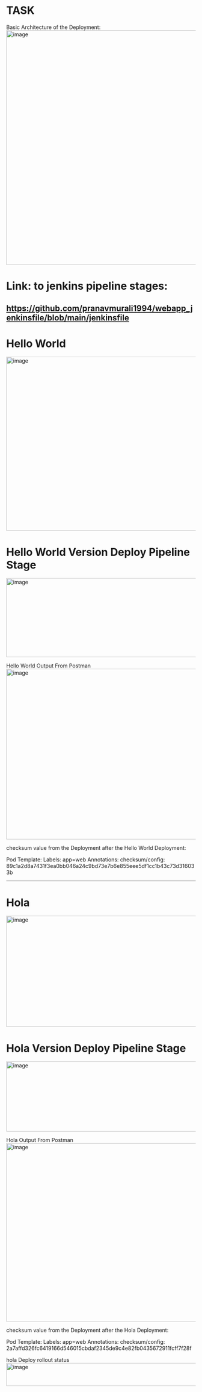 # TASK
Basic Architecture of the Deployment:
<img width="1333" height="623" alt="image" src="https://github.com/user-attachments/assets/67e18705-789f-49cd-93a6-ad6045c2a9d4" />

# Link: to jenkins pipeline stages:
https://github.com/pranavmurali1994/webapp_jenkinsfile/blob/main/jenkinsfile
----------------------------------------------------------------------------------------------------------------------------------------------------------------------------------------------------------------------------------
# Hello World
<img width="1670" height="462" alt="image" src="https://github.com/user-attachments/assets/069eb534-8796-45ba-bade-caef5a8cceb7" />

# Hello World Version Deploy Pipeline Stage
<img width="1158" height="210" alt="image" src="https://github.com/user-attachments/assets/c1b5ef58-e054-44b9-abbe-0f84b62d9631" />

Hello World Output From Postman
<img width="1196" height="453" alt="image" src="https://github.com/user-attachments/assets/d4230ecc-f32b-477e-8398-050e434cf3ba" />

checksum value from the Deployment after the Hello World Deployment:

Pod Template:
  Labels:       app=web
  Annotations:  checksum/config: 89c1a2d8a7431f3ea0bb046a24c9bd73e7b6e855eee5df1cc1b43c73d316033b

-------------------------------------------------------------------------------------------------------------------------------------------------------------------------------------------------------------------------------------

# Hola
<img width="1662" height="295" alt="image" src="https://github.com/user-attachments/assets/e1e39714-653d-448d-b3cb-1a11cf20faad" />

#  Hola Version Deploy Pipeline Stage
<img width="1261" height="186" alt="image" src="https://github.com/user-attachments/assets/d97a0578-c97c-46cb-9fd8-334709a1dccf" />

Hola Output From Postman
<img width="1184" height="474" alt="image" src="https://github.com/user-attachments/assets/189f6f90-683f-4b8c-84fc-22ba56ba1837" />

checksum value from the Deployment after the Hola Deployment:

Pod Template:
  Labels:       app=web
  Annotations:  checksum/config: 2a7affd326fc6419166d546015cbdaf2345de9c4e82fb0435672911fcff7f28f

hola Deploy rollout status
<img width="905" height="61" alt="image" src="https://github.com/user-attachments/assets/098ee25b-4955-493b-9613-b5199dcad889" />


